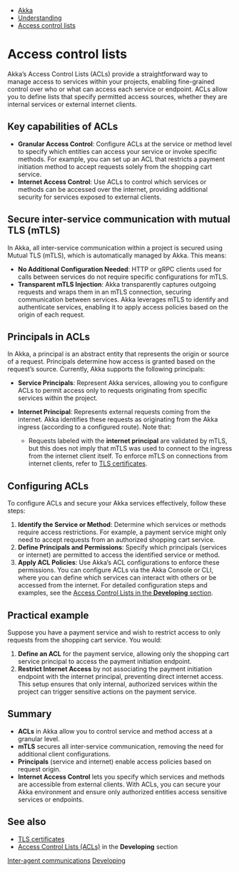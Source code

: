<!-- <nav> -->
- [Akka](../index.html)
- [Understanding](index.html)
- [Access control lists](acls.html)

<!-- </nav> -->

# Access control lists

Akka’s Access Control Lists (ACLs) provide a straightforward way to manage access to services within your projects, enabling fine-grained control over who or what can access each service or endpoint. ACLs allow you to define lists that specify permitted access sources, whether they are internal services or external internet clients.

## <a href="about:blank#_key_capabilities_of_acls"></a> Key capabilities of ACLs

- **Granular Access Control**: Configure ACLs at the service or method level to specify which entities can access your service or invoke specific methods. For example, you can set up an ACL that restricts a payment initiation method to accept requests solely from the shopping cart service.
- **Internet Access Control**: Use ACLs to control which services or methods can be accessed over the internet, providing additional security for services exposed to external clients.

## <a href="about:blank#_secure_inter_service_communication_with_mutual_tls_mtls"></a> Secure inter-service communication with mutual TLS (mTLS)

In Akka, all inter-service communication within a project is secured using Mutual TLS (mTLS), which is automatically managed by Akka. This means:

- **No Additional Configuration Needed**: HTTP or gRPC clients used for calls between services do not require specific configurations for mTLS.
- **Transparent mTLS Injection**: Akka transparently captures outgoing requests and wraps them in an mTLS connection, securing communication between services.
Akka leverages mTLS to identify and authenticate services, enabling it to apply access policies based on the origin of each request.

## <a href="about:blank#_principals_in_acls"></a> Principals in ACLs

In Akka, a principal is an abstract entity that represents the origin or source of a request. Principals determine how access is granted based on the request’s source. Currently, Akka supports the following principals:

- **Service Principals**: Represent Akka services, allowing you to configure ACLs to permit access only to requests originating from specific services within the project.
- **Internet Principal**: Represents external requests coming from the internet. Akka identifies these requests as originating from the Akka ingress (according to a configured route). Note that:

  - Requests labeled with the **internet principal** are validated by mTLS, but this does not imply that mTLS was used to connect to the ingress from the internet client itself. To enforce mTLS on connections from internet clients, refer to [TLS certificates](../operations/tls-certificates.html).

## <a href="about:blank#_configuring_acls"></a> Configuring ACLs

To configure ACLs and secure your Akka services effectively, follow these steps:

1. **Identify the Service or Method**: Determine which services or methods require access restrictions. For example, a payment service might only need to accept requests from an authorized shopping cart service.
2. **Define Principals and Permissions**: Specify which principals (services or internet) are permitted to access the identified service or method.
3. **Apply ACL Policies**: Use Akka’s ACL configurations to enforce these permissions. You can configure ACLs via the Akka Console or CLI, where you can define which services can interact with others or be accessed from the internet.
For detailed configuration steps and examples, see the <a href="../java/access-control.html">Access Control Lists in the **Developing** section</a>.

## <a href="about:blank#_practical_example"></a> Practical example

Suppose you have a payment service and wish to restrict access to only requests from the shopping cart service. You would:

1. **Define an ACL** for the payment service, allowing only the shopping cart service principal to access the payment initiation endpoint.
2. **Restrict Internet Access** by not associating the payment initiation endpoint with the internet principal, preventing direct internet access.
This setup ensures that only internal, authorized services within the project can trigger sensitive actions on the payment service.

## <a href="about:blank#_summary"></a> Summary

- **ACLs** in Akka allow you to control service and method access at a granular level.
- **mTLS** secures all inter-service communication, removing the need for additional client configurations.
- **Principals** (service and internet) enable access policies based on request origin.
- **Internet Access Control** lets you specify which services and methods are accessible from external clients.
With ACLs, you can secure your Akka environment and ensure only authorized entities access sensitive services or endpoints.

## <a href="about:blank#_see_also"></a> See also

- [TLS certificates](../operations/tls-certificates.html)
- [Access Control Lists (ACLs)](../java/access-control.html) in the **Developing** section

<!-- <footer> -->
<!-- <nav> -->
[Inter-agent communications](inter-agent-comms.html) [Developing](../java/index.html)
<!-- </nav> -->

<!-- </footer> -->

<!-- <aside> -->

<!-- </aside> -->